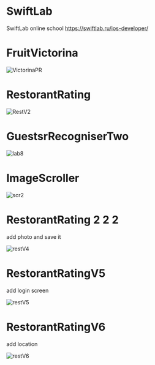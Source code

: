 # SwiftLab
SwiftLab online school https://swiftlab.ru/ios-developer/

# FruitVictorina

![VictorinaPR](https://user-images.githubusercontent.com/30910230/60824628-98b8a880-a1b2-11e9-8642-512d06c65edf.gif)



# RestorantRating

![RestV2](https://user-images.githubusercontent.com/30910230/60824589-86d70580-a1b2-11e9-895b-d9d7ac736f86.gif)

# GuestsrRecogniserTwo

![lab8](https://user-images.githubusercontent.com/30910230/61118673-dca4f980-a4a1-11e9-955f-313ee05654eb.gif)

# ImageScroller 

![scr2](https://user-images.githubusercontent.com/30910230/61274684-f3569380-a7b4-11e9-89b8-fbcf93bb71a8.gif)

# RestorantRating 2 2 2
add photo and save it

![restV4](https://user-images.githubusercontent.com/30910230/61546176-b22edf80-aa51-11e9-9f1c-90ff123828c8.gif)

# RestorantRatingV5
add login screen 

![restV5](https://user-images.githubusercontent.com/30910230/61772478-16a7c100-adfb-11e9-8d59-6b8bac9e1e76.gif)

# RestorantRatingV6
add location

![restV6](https://user-images.githubusercontent.com/30910230/63039438-f33cd700-becb-11e9-9d67-e6530cc2ebab.gif)

